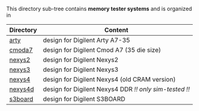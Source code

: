 This directory sub-tree contains **memory tester systems** 
and is organized in

| Directory | Content |
| --------- | ------- |
| [arty](arty)       | design for Digilent Arty A7-35 |
| [cmoda7](cmoda7)   | design for Digilent Cmod A7 (35 die size) |
| [nexys2](nexys2)   | design for Digilent Nexys2 |
| [nexys3](nexys3)   | design for Digilent Nexys3 |
| [nexys4](nexys4)   | design for Digilent Nexys4 (old CRAM version) |
| [nexys4d](nexys4d) | design for Digilent Nexys4 DDR _!! only sim-tested !!_ |
| [s3board](s3board) | design for Digilent S3BOARD |
